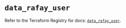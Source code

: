 # `data_rafay_user`

Refer to the Terraform Registry for docs: [`data_rafay_user`](https://registry.terraform.io/providers/rafaysystems/rafay/1.1.52/docs/data-sources/user).
